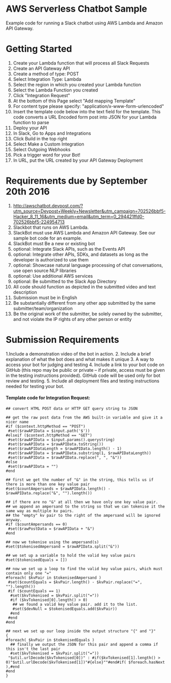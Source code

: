 # AWS Serverless Chatbot Sample
Example code for running a Slack chatbot using AWS Lambda and Amazon API Gateway. 

# Getting Started

1. Create your Lambda function that will process all Slack Requests
2. Create an API Gateway API
3. Create a method of type: POST
4. Select Integration Type: Lambda
5. Select the region in which you created your Lambda function
6. Select the Lambda Function you created
7. Click "Integration Request"
8. At the bottom of this Page select "Add mapping Template"
9. For content type please specify: "application/x-www-form-urlencoded"
10. Insert the template code below into the text field for the template. This code converts a URL Encoded form post into JSON for your Lambda function to parse
11. Deploy your API
12. In Slack, Go to Apps and Integrations
13. Click Build in the top right
14. Select Make a Custom Integration
15. Select Outgoing Webhooks
16. Pick a trigger word for your Bot!
17. In URL, put the URL created by your API Gateway Deployment

# Requirements due by September 20th 2016
1. http://awschatbot.devpost.com/?utm_source=Devpost+Weekly+Newsletter&utm_campaign=702526bbf5-Hacker_8_11_16&utm_medium=email&utm_term=0_294421ffd0-702526bbf5-224954713
2. Slackbot that runs on AWS Lambda.
2. SlackBot must use AWS Lambda and Amazon API Gateway. See our sample bot code for an example.
3. SlackBot must Be a new or existing bot
4. optional: Integrate Slack APIs, such as the Events API
5. optional: Integrate other APIs, SDKs, and datasets as long as the developer is authorized to use them
6. optional: Showcase natural language processing of chat conversations, use open source NLP libraries
7. optional: Use additional AWS services
8. optional: Be submitted to the Slack App Directory
9. All code should function as depicted in the submitted video and text description 
10. Submission must be in English 
11. Be substantially different from any other app submitted by the same submitter/team/organization 
12. Be the original work of the submitter, be solely owned by the submitter, and not violate the IP rights of any other person or entity


# Submission Requirements
1.Include a demonstration video of the bot in action.
2. Include a brief explanation of what the bot does and what makes it unique 
3. A way to access your bot for judging and testing 
4. Include a link to your bot code on GitHub (this repo may be public or private – if private, access must be given in the testing instructions provided). GitHub code will be used only for bot review and testing. 
5. Include all deployment files and testing instructions needed for testing your bot.


#### Template code for Integration Request:
```
## convert HTML POST data or HTTP GET query string to JSON
 
## get the raw post data from the AWS built-in variable and give it a nicer name
#if ($context.httpMethod == "POST")
 #set($rawAPIData = $input.path('$'))
#elseif ($context.httpMethod == "GET")
 #set($rawAPIData = $input.params().querystring)
 #set($rawAPIData = $rawAPIData.toString())
 #set($rawAPIDataLength = $rawAPIData.length() - 1)
 #set($rawAPIData = $rawAPIData.substring(1, $rawAPIDataLength))
 #set($rawAPIData = $rawAPIData.replace(", ", "&"))
#else
 #set($rawAPIData = "")
#end
 
## first we get the number of "&" in the string, this tells us if there is more than one key value pair
#set($countAmpersands = $rawAPIData.length() - $rawAPIData.replace("&", "").length())
 
## if there are no "&" at all then we have only one key value pair.
## we append an ampersand to the string so that we can tokenise it the same way as multiple kv pairs.
## the "empty" kv pair to the right of the ampersand will be ignored anyway.
#if ($countAmpersands == 0)
 #set($rawPostData = $rawAPIData + "&")
#end
 
## now we tokenise using the ampersand(s)
#set($tokenisedAmpersand = $rawAPIData.split("&"))
 
## we set up a variable to hold the valid key value pairs
#set($tokenisedEquals = [])
 
## now we set up a loop to find the valid key value pairs, which must contain only one "="
#foreach( $kvPair in $tokenisedAmpersand )
 #set($countEquals = $kvPair.length() - $kvPair.replace("=", "").length())
 #if ($countEquals == 1)
  #set($kvTokenised = $kvPair.split("="))
  #if ($kvTokenised[0].length() > 0)
   ## we found a valid key value pair. add it to the list.
   #set($devNull = $tokenisedEquals.add($kvPair))
  #end
 #end
#end
 
## next we set up our loop inside the output structure "{" and "}"
{
#foreach( $kvPair in $tokenisedEquals )
  ## finally we output the JSON for this pair and append a comma if this isn't the last pair
  #set($kvTokenised = $kvPair.split("="))
 "$util.urlDecode($kvTokenised[0])" : #if($kvTokenised[1].length() > 0)"$util.urlDecode($kvTokenised[1])"#{else}""#end#if( $foreach.hasNext ),#end
#end
}
```
